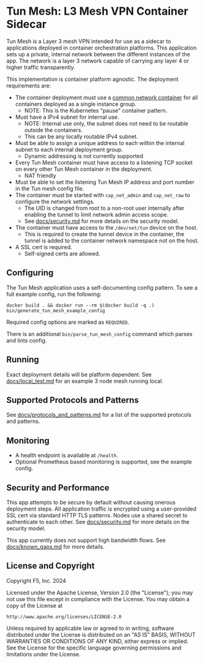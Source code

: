 Tun Mesh: L3 Mesh VPN Container Sidecar
=======================================

Tun Mesh is a Layer 3 mesh VPN intended for use as a sidecar to applications deployed in container orchestration platforms.
This application sets up a private, internal network between the different instances of the app.
The network is a layer 3 network capable of carrying any layer 4 or higher traffic transparently.

This implementation is container platform agnostic.
The deployment requirements are:

- The container deployment must use a [common network container](https://docs.docker.com/network/#container-networks) for all containers deployed as a single instance group.
  - NOTE: This is the Kubernetes "pause" container pattern.
- Must have a IPv4 subnet for internal use.
  - NOTE: Internal use only, the subnet does not need to be routable outside the containers.
  - This can be any locally routable IPv4 subnet.
- Must be able to assign a unique address to each within the internal subnet to each internal deployment group.
  - Dynamic addressing is not currently supported
- Every Tun Mesh container must have access to a listening TCP socket on every other Tun Mesh container in the deployment.
  - NAT friendly
- Must be able to set the listening Tun Mesh IP address and port number in the Tun mesh config file.
- The container must be started with `cap_net_admin` and `cap_net_raw` to configure the network settings.
  - The UID is changed from root to a non-root user internally after enabling the tunnel to limit network admin access scope.
  - See [docs/security.md](docs/security.md) for more details on the security model.
- The container must have access to the `/dev/net/tun` device on the host.
  - This is required to create the tunnel device in the container, the tunnel is added to the container network namespace not on the host.
- A SSL cert is required.
  - Self-signed certs are allowed.

Configuring
-----------

The Tun Mesh application uses a self-documenting config pattern.
To see a full example config, run the following:

```
docker build . && docker run --rm $(docker build -q .) bin/generate_tun_mesh_example_config
```

Required config options are marked as `REQUIRED`.

There is an additional `bin/parse_tun_mesh_config` command which parses and lints config.

Running
-------

Exact deployment details will be platform dependent.
See [docs/local_test.md](docs/local_test.md) for an example 3 node mesh running local.

Supported Protocols and Patterns
--------------------------------

See [docs/protocols_and_patterns.md](docs/protocols_and_patterns.md) for a list of the supported protocols and patterns.

Monitoring
----------

- A health endpoint is available at `/health`.
- Optional Prometheus based monitoring is supported, see the example config.

Security and Performance
------------------------

This app attempts to be secure by default without causing onerous deployment steps.
All application traffic is encrypted using a user-provided SSL cert via standard HTTP TLS patterns.
Nodes use a shared secret to authenticate to each other.
See [docs/security.md](docs/security.md) for more details on the security model.

This app currently does not support high bandwidth flows.
See [docs/known_gaps.md](docs/known_gaps.md) for more details.

License and Copyright
---------------------

Copyright F5, Inc. 2024

Licensed under the Apache License, Version 2.0 (the "License");
you may not use this file except in compliance with the License.
You may obtain a copy of the License at

    http://www.apache.org/licenses/LICENSE-2.0

Unless required by applicable law or agreed to in writing, software
distributed under the License is distributed on an "AS IS" BASIS,
WITHOUT WARRANTIES OR CONDITIONS OF ANY KIND, either express or implied.
See the License for the specific language governing permissions and
limitations under the License.

